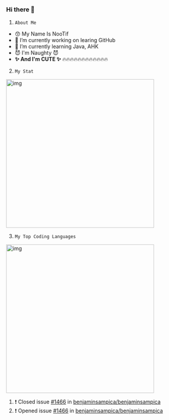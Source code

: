 ### Hi there 👋


1. `About Me`

- 😙 My Name Is NooTif
- 🔭 I’m currently working on learing GitHub
- 🌱 I’m currently learning Java, AHK  
- 😈 I'm Naughty 😈
- **✨ And I'm CUTE ✨**
🔥🔥🔥🔥🔥🔥🔥🔥🔥🔥🔥🔥

2. `My Stat`



<img src="https://github-readme-stats.vercel.app/api?username=nootifmemory&show_icons=true&theme=tokyonight&hide_title=true&line_height=32" alt="img" width="400" >

3. `My Top Coding Languages`

<img src="https://github-readme-stats.vercel.app/api/top-langs/?username=nootifmemory&theme=tokyonight&" alt="img" width="400" >


<!--START_SECTION:activity-->
1. ❗️ Closed issue [#1466](https://github.com/benjaminsampica/benjaminsampica/issues/1466) in [benjaminsampica/benjaminsampica](https://github.com/benjaminsampica/benjaminsampica)
2. ❗️ Opened issue [#1466](https://github.com/benjaminsampica/benjaminsampica/issues/1466) in [benjaminsampica/benjaminsampica](https://github.com/benjaminsampica/benjaminsampica)
<!--END_SECTION:activity-->
